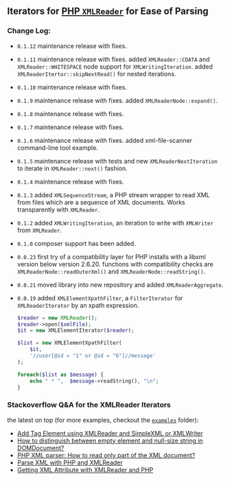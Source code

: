## Iterators for [PHP `XMLReader`] for Ease of Parsing

[PHP `XMLReader`]: http://php.net/XMLReader

### Change Log:

 - `0.1.12` maintenance release with fixes.

 - `0.1.11` maintenance release with fixes. added `XMLReader::CDATA` and
   `XMLReader::WHITESPACE` node support for `XMLWritingIteration`. added
   `XMLReaderItertor::skipNextRead()` for nested iterations.

 - `0.1.10` maintenance release with fixes.

 - `0.1.9` maintenance release with fixes. added `XMLReaderNode::expand()`.

 - `0.1.8` maintenance release with fixes.

 - `0.1.7` maintenance release with fixes.

 - `0.1.6` maintenance release with fixes. added xml-file-scanner
   command-line tool example.

 - `0.1.5` maintenance release with tests and new `XMLReaderNextIteration`
   to iterate in `XMLReader::next()` fashion.

 - `0.1.4` maintenance release with fixes.

 - `0.1.3` added `XMLSequenceStream`, a PHP stream wrapper to read XML from
   files which are a sequence of XML documents. Works transparently with
   `XMLReader`.

 - `0.1.2` added `XMLWritingIteration`, an iteration to write with
   `XMLWriter` from `XMLReader`.

 - `0.1.0` composer support has been added.

 - `0.0.23` first try of a compatibility layer for PHP installs with a libxml
    version below version 2.6.20.
    functions with compatibility checks are `XMLReaderNode::readOuterXml()`
   and `XMLReaderNode::readString()`.

 - `0.0.21` moved library into new repository and added
   `XMLReaderAggregate`.

 - `0.0.19` added `XMLElementXpathFilter`, a `FilterIterator` for
   `XMLReaderIterator` by an xpath expression.

   ~~~php
   $reader = new XMLReader();
   $reader->open($xmlFile);
   $it = new XMLElementIterator($reader);

   $list = new XMLElementXpathFilter(
       $it,
       '//user[@id = "1" or @id = "6"]//message'
   );

   foreach($list as $message) {
       echo " * ",  $message->readString(), "\n";
   }
   ~~~

### Stackoverflow Q&A for the XMLReader Iterators

the latest on top (for more examples, checkout the
[`examples`] folder):

- [Add Tag Element using XMLReader and SimpleXML or XMLWriter](https://stackoverflow.com/q/69455574/367456)
- [How to distinguish between empty element and null-size string in DOMDocument?](http://stackoverflow.com/a/24109776/367456)
- [PHP XML parser: How to read only part of the XML document?](http://stackoverflow.com/a/15443517/367456)
- [Parse XML with PHP and XMLReader](http://stackoverflow.com/a/15351723/367456)
- [Getting XML Attribute with XMLReader and PHP](http://stackoverflow.com/a/15399491/367456)

[`examples`]: https://github.com/hakre/XMLReaderIterator/tree/master/examples
